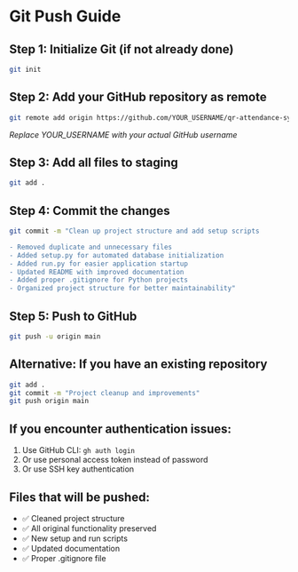 # Git Push Guide

## Step 1: Initialize Git (if not already done)
```bash
git init
```

## Step 2: Add your GitHub repository as remote
```bash
git remote add origin https://github.com/YOUR_USERNAME/qr-attendance-system.git
```
*Replace YOUR_USERNAME with your actual GitHub username*

## Step 3: Add all files to staging
```bash
git add .
```

## Step 4: Commit the changes
```bash
git commit -m "Clean up project structure and add setup scripts

- Removed duplicate and unnecessary files
- Added setup.py for automated database initialization
- Added run.py for easier application startup
- Updated README with improved documentation
- Added proper .gitignore for Python projects
- Organized project structure for better maintainability"
```

## Step 5: Push to GitHub
```bash
git push -u origin main
```

## Alternative: If you have an existing repository
```bash
git add .
git commit -m "Project cleanup and improvements"
git push origin main
```

## If you encounter authentication issues:
1. Use GitHub CLI: `gh auth login`
2. Or use personal access token instead of password
3. Or use SSH key authentication

## Files that will be pushed:
- ✅ Cleaned project structure
- ✅ All original functionality preserved
- ✅ New setup and run scripts
- ✅ Updated documentation
- ✅ Proper .gitignore file